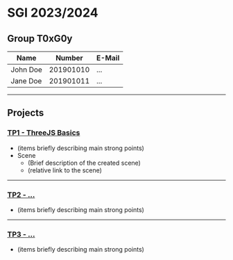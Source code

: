 # SGI 2023/2024

## Group T0xG0y

| Name     | Number    | E-Mail |
| -------- | --------- | ------ |
| John Doe | 201901010 | ...    |
| Jane Doe | 201901011 | ...    |

---

## Projects

### [TP1 - ThreeJS Basics](tp1)

- (items briefly describing main strong points)
- Scene
  - (Brief description of the created scene)
  - (relative link to the scene)

---

### [TP2 - ...](tp2)

- (items briefly describing main strong points)

---

### [TP3 - ...](tp3)

- (items briefly describing main strong points)
